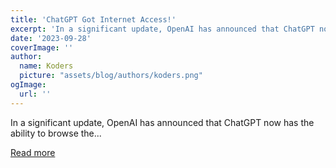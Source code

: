 ```yaml
---
title: 'ChatGPT Got Internet Access!'
excerpt: 'In a significant update, OpenAI has announced that ChatGPT now has the ability to browse the...'
date: '2023-09-28'
coverImage: ''
author:
  name: Koders
  picture: "assets/blog/authors/koders.png"
ogImage:
  url: ''
---
```


In a significant update, OpenAI has announced that ChatGPT now has the ability to browse the...

[Read more](https://dev.to/ananddas/chatgpt-got-internet-access-21gj)
